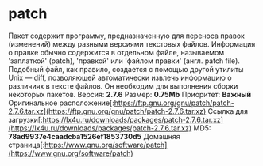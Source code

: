 # patch
Пакет содержит программу, предназначенную для переноса правок (изменений) между разными версиями текстовых файлов. Информация о правке обычно содержится в отдельном файле, называемом 'заплаткой' (patch), 'правкой' или 'файлом правки' (англ. patch file). Подобный файл, как правило, создается с помощью другой утилиты Unix — diff, позволяющей автоматически извлечь информацию о различиях в тексте файлов. Он необходим для выполнения сборки некоторых пакетов.
Версия: **2.7.6**
Размер: **0.75Mb**
Приоритет: **Важный**
Оригинальное расположение[:https://ftp.gnu.org/gnu/patch/patch-2.7.6.tar.xz](https://ftp.gnu.org/gnu/patch/patch-2.7.6.tar.xz)
Ссылка для загрузки[:https://lx4u.ru/downloads/packages/patch-2.7.6.tar.xz](https://lx4u.ru/downloads/packages/patch-2.7.6.tar.xz)
MD5: **78ad9937e4caadcba1526ef1853730d5**
Домашняя страница[:https://www.gnu.org/software/patch](https://www.gnu.org/software/patch)